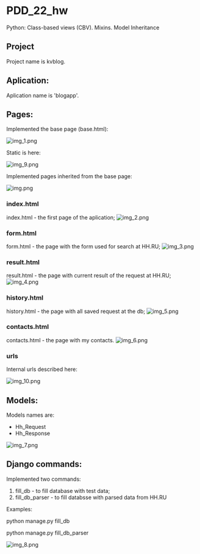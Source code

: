 # PDD_22_hw
Python: Class-based views (CBV). Mixins. Model Inheritance

## Project
Project name is kvblog.

## Aplication:
Aplication name is 'blogapp'.

## Pages:
Implemented the base page (base.html):

![img_1.png](img_1.png)

Static is here:

![img_9.png](img_9.png)

Implemented pages inherited from the base page:

![img.png](img.png)

### index.html
index.html - the first page of the aplication;
![img_2.png](img_2.png)

### form.html
form.html - the page with the form used for search at HH.RU;
![img_3.png](img_3.png)

### result.html
result.html - the page with current result of the request at HH.RU;
![img_4.png](img_4.png)

### history.html
history.html - the page with all saved request at the db;
![img_5.png](img_5.png)

### contacts.html
contacts.html - the page with my contacts.
![img_6.png](img_6.png)

### urls
Internal urls described here:

![img_10.png](img_10.png)

## Models:
Models names are:
* Hh_Request
* Hh_Response

![img_7.png](img_7.png)

## Django commands:
Implemented two commands:
1. fill_db - to fill database with test data;
2. fill_db_parser - to fill databsse with parsed data from HH.RU

Examples:

python manage.py fill_db

python manage.py fill_db_parser

![img_8.png](img_8.png)